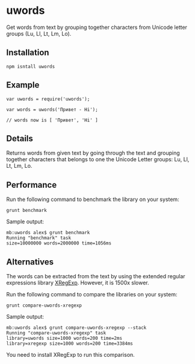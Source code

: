 uwords
======

Get words from text by grouping together characters from Unicode letter groups
(Lu, Ll, Lt, Lm, Lo).

Installation
------------

    npm isntall uwords

Example
-------

    var uwords = require('uwords');

    var words = uwords('Привет - Hi');

    // words now is [ 'Привет', 'Hi' ]

Details
-------

Returns words from given text by going through the text and grouping together
characters that belongs to one the Unicode Letter groups: Lu, Ll, Lt, Lm, Lo.

Performance
-----------

Run the following command to benchmark the library on your system:

    grunt benchmark

Sample output:

    mb:uwords alex$ grunt benchmark
    Running "benchmark" task
    size=10000000 words=2000000 time=1056ms

Alternatives
------------

The words can be extracted from the text by using the extended regular
expressions library [XRegExp][1]. However, it is 1500x slower.

Run the following command to compare the libraries on your system:

    grunt compare-uwords-xregexp

Sample output:

    mb:uwords alex$ grunt compare-uwords-xregexp --stack
    Running "compare-uwords-xregexp" task
    library=uwords size=1000 words=200 time=2ms
    library=xregexp size=1000 words=200 time=3384ms

You need to install XRegExp to run this comparison.

[1]: http://xregexp.com/